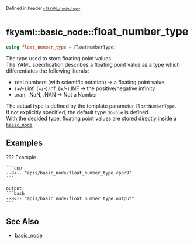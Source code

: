 <small>Defined in header [`<fkYAML/node.hpp>`](https://github.com/fktn-k/fkYAML/blob/develop/include/fkYAML/node.hpp)</small>

# <small>fkyaml::basic_node::</small>float_number_type

```cpp
using float_number_type = FloatNumberType;
```

The type used to store floating point values.  
The YAML specification describes a floating point value as a type which differentiates the following literals:

* real numbers (with scientific notation) → a floating point value
* (+/-).inf, (+/-).Inf, (+/-).INF → the positive/negative infinity
* .nan, .NaN, .NAN → Not a Number

The actual type is defined by the template parameter `FloatNumberType`.  
If not explicitly specified, the default type `double` is defined.  
With the decided type, floating point values are stored directly inside a [`basic_node`](index.md).  

## **Examples**

??? Example

    ```cpp
    --8<-- "apis/basic_node/float_number_type.cpp:9"
    ```

    output:
    ```bash
    --8<-- "apis/basic_node/float_number_type.output"
    ```

## **See Also**

* [basic_node](index.md)
